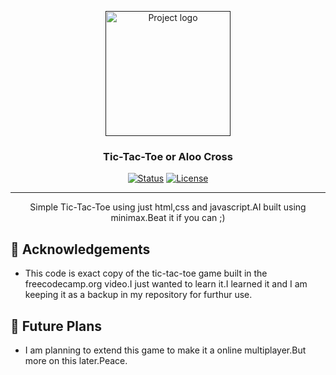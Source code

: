 <p align="center">
  <a href="" rel="noopener">
 <img width=200px height=200px src="https://i.imgur.com/6wj0hh6.jpg" alt="Project logo"></a>
</p>

<h3 align="center">Tic-Tac-Toe or Aloo Cross</h3>

<div align="center">

[![Status](https://img.shields.io/badge/status-active-success.svg)]()
[![License](https://img.shields.io/badge/license-MIT-blue.svg)](/LICENSE)

</div>

---

<p align="center"> Simple Tic-Tac-Toe using just html,css and javascript.AI built using minimax.Beat it if you can ;)
    <br> 
</p>


## 🎉 Acknowledgements <a name = "acknowledgement"></a>

- This code is exact copy of the tic-tac-toe game built in the freecodecamp.org video.I just wanted to learn it.I learned it and I am keeping it as a backup in my repository for furthur use.

## 🎉 Future Plans <a name = "future-plans"></a>

- I am planning to extend this game to make it a online multiplayer.But more on this later.Peace.
